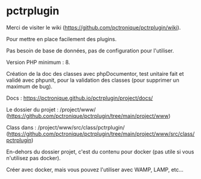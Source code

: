# pctrplugin

Merci de visiter le wiki (https://github.com/pctronique/pctrplugin/wiki).

Pour mettre en place facilement des plugins.

Pas besoin de base de données, pas de configuration pour l'utiliser.

Version PHP minimum : 8.

Création de la doc des classes avec phpDocumentor, test unitaire fait et validé avec phpunit, pour la validation des classes (pour supprimer un maximum de bug).

Docs : https://pctronique.github.io/pctrplugin/project/docs/

Le dossier du projet : /project/www/ (https://github.com/pctronique/pctrplugin/tree/main/project/www)

Class dans : /project/www/src/class/pctrplugin/ (https://github.com/pctronique/pctrplugin/tree/main/project/www/src/class/pctrplugin)

En-dehors du dossier projet, c'est du contenu pour docker (pas utile si vous n'utilisez pas docker).

Créer avec docker, mais vous pouvez l'utiliser avec WAMP, LAMP, etc...
